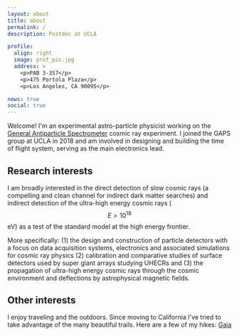 ```yaml
---
layout: about
title: about
permalink: /
description: Postdoc at UCLA

profile:
  align: right
  image: prof_pic.jpg
  address: >
    <p>PAB 3-357</p>
    <p>475 Portola Plaza</p>
    <p>Los Angeles, CA 90095</p>

news: true
social: true
---
```


Welcome! I'm an experimental astro-particle physicist working on the [General Antiparticle Spectrometer](https://gaps1.astro.ucla.edu/gaps/) cosmic ray experiment. I joined the GAPS group at UCLA in 2018 and am involved in designing and building the time of flight system, serving as the main electronics lead.

Research interests
------

I am broadly interested in the direct detection of slow cosmic rays (a compelling and clean channel for indirect dark matter searches) and indirect detection of the ultra-high energy cosmic rays ($$E>10^{18}$$ eV) as a test of the standard model at the high energy frontier.

More specifically: (1) the design and construction of particle detectors with a focus on data acquisition systems, electronics and associated simulations for cosmic ray physics (2) calibration and comparative studies of surface detectors used by super giant arrays studying UHECRs and (3) the propagation of ultra-high energy cosmic rays through the cosmic environment and deflections by astrophysical magnetic fields.

Other interests
------

I enjoy traveling and the outdoors. Since moving to California I've tried to take advantage of the many beautiful trails. Here are a few of my hikes: [Gaia](https://www.gaiagps.com/public/1O8pUEHra21Ec8DW2UxLrMrt)
